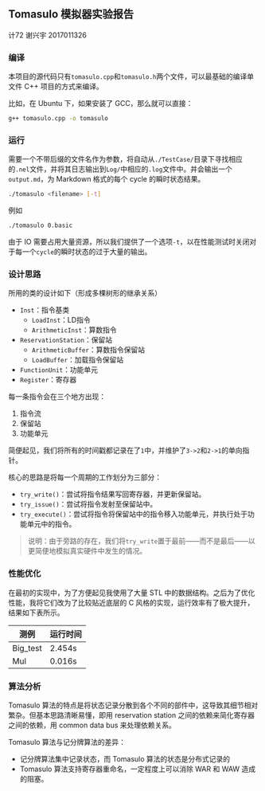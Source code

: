 ## Tomasulo 模拟器实验报告

计72 谢兴宇 2017011326

### 编译

本项目的源代码只有`tomasulo.cpp`和`tomasulo.h`两个文件，可以最基础的编译单文件 C++ 项目的方式来编译。

比如，在 Ubuntu 下，如果安装了 GCC，那么就可以直接：
```bash
g++ tomasulo.cpp -o tomasulo
```

### 运行

需要一个不带后缀的文件名作为参数，将自动从`./TestCase/`目录下寻找相应的`.nel`文件，并将其日志输出到`Log/`中相应的`.log`文件中。并会输出一个`output.md`，为 Markdown 格式的每个 cycle 的瞬时状态结果。
```bash
./tomasulo <filename> [-t]
```

例如
```bash
./tomasulo 0.basic
```

由于 IO 需要占用大量资源，所以我们提供了一个选项`-t`，以在性能测试时关闭对于每一个`cycle`的瞬时状态的过于大量的输出。

### 设计思路

所用的类的设计如下（形成多棵树形的继承关系）
- `Inst`：指令基类
  - `LoadInst`：LD指令
  - `ArithmeticInst`：算数指令
- `ReservationStation`：保留站
  - `ArithmeticBuffer`：算数指令保留站
  - `LoadBuffer`：加载指令保留站
- `FunctionUnit`：功能单元
- `Register`：寄存器

每一条指令会在三个地方出现：
1. 指令流
2. 保留站
3. 功能单元

简便起见，我们将所有的时间戳都记录在了`1`中，并维护了`3->2`和`2->1`的单向指针。

核心的思路是将每一个周期的工作划分为三部分：
- `try_write()`：尝试将指令结果写回寄存器，并更新保留站。
- `try_issue()`：尝试将指令发射至保留站中。
- `try_execute()`：尝试将指令将保留站中的指令移入功能单元，并执行处于功能单元中的指令。

> 说明：由于旁路的存在，我们将`try_write`置于最前——而不是最后——以更简便地模拟真实硬件中发生的情况。

### 性能优化

在最初的实现中，为了方便起见我使用了大量 STL 中的数据结构。之后为了优化性能，我将它们改为了比较贴近底层的 C 风格的实现，运行效率有了极大提升，结果如下表所示。

| 测例     | 运行时间 |
| -------- | -------- |
| Big_test | 2.454s   |
| Mul      | 0.016s   |

### 算法分析

Tomasulo 算法的特点是将状态记录分散到各个不同的部件中，这导致其细节相对繁杂。但基本思路清晰易懂，即用 reservation station 之间的依赖来简化寄存器之间的依赖，用 common data bus 来处理依赖关系。

Tomasulo 算法与记分牌算法的差异：
- 记分牌算法集中记录状态，而 Tomasulo 算法的状态是分布式记录的
- Tomasulo 算法支持寄存器重命名，一定程度上可以消除 WAR 和 WAW 造成的阻塞。